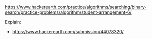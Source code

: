 https://www.hackerearth.com/practice/algorithms/searching/binary-search/practice-problems/algorithm/student-arrangement-6/

Explain:
- https://www.hackerearth.com/submission/44078320/
